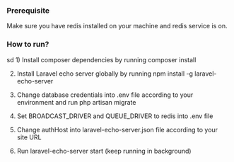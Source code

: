 <h3>Prerequisite</h3>

Make sure you have redis installed on your machine and redis service is on.

<h3>How to run?</h3>
sd
1) Install composer dependencies by running composer install

2) Install Laravel echo server globally by running npm install -g laravel-echo-server

3) Change database credentials into .env file according to your environment and run php artisan migrate

4) Set BROADCAST_DRIVER and QUEUE_DRIVER to redis into .env file

5) Change authHost into laravel-echo-server.json file according to your site URL

6) Run laravel-echo-server start (keep running in background)
